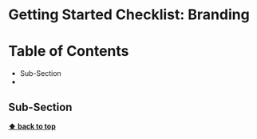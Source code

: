 # Getting Started Checklist: Branding

# Table of Contents
+ Sub-Section
+

## Sub-Section





**[⬆ back to top](#table-of-contents)**
